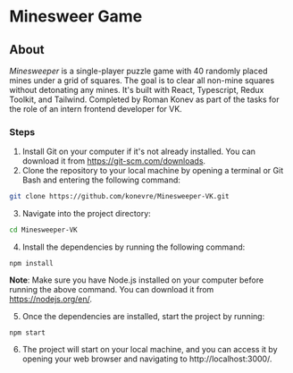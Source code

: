 # Minesweer Game

## About

_Minesweeper_ is a single-player puzzle game with 40 randomly placed mines under a grid of squares. The goal is to clear all non-mine squares without detonating any mines. It's built with React, Typescript, Redux Toolkit, and Tailwind. Completed by Roman Konev as part of the tasks for the role of an intern frontend developer for VK.

### Steps

1. Install Git on your computer if it's not already installed. You can download it from https://git-scm.com/downloads.
2. Clone the repository to your local machine by opening a terminal or Git Bash and entering the following command:

```bash
git clone https://github.com/konevre/Minesweeper-VK.git
```

3. Navigate into the project directory:

```bash
cd Minesweeper-VK
```

4. Install the dependencies by running the following command:

```
npm install
```

**Note**: Make sure you have Node.js installed on your computer before running the above command. You can download it from https://nodejs.org/en/.

5. Once the dependencies are installed, start the project by running:

```
npm start
```

6. The project will start on your local machine, and you can access it by opening your web browser and navigating to http://localhost:3000/.
